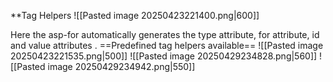 **Tag Helpers
![[Pasted image 20250423221400.png|600]]

Here the asp-for automatically generates the type attribute, for attribute, id and value attributes .
==Predefined tag helpers available==
![[Pasted image 20250423221535.png|500]]
![[Pasted image 20250429234828.png|560]]
![[Pasted image 20250429234942.png|550]]

